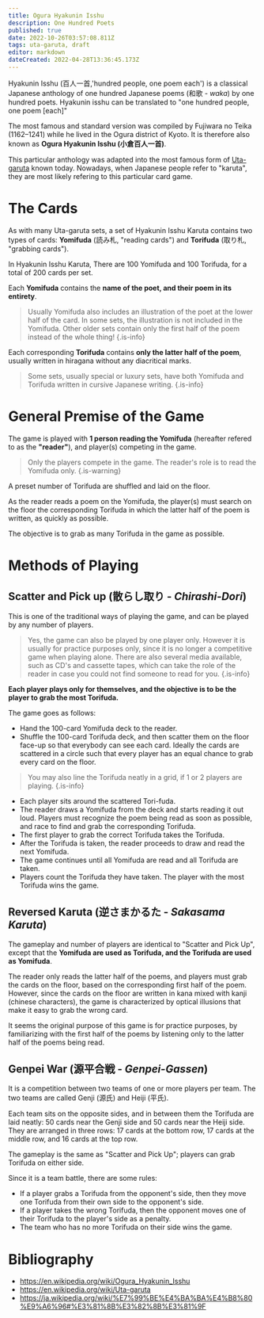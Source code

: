 ```yaml
---
title: Ogura Hyakunin Isshu
description: One Hundred Poets
published: true
date: 2022-10-26T03:57:08.811Z
tags: uta-garuta, draft
editor: markdown
dateCreated: 2022-04-28T13:36:45.173Z
---
```


Hyakunin Isshu (百人一首,'hundred people, one poem each') is a classical Japanese anthology of one hundred Japanese poems (和歌 - *waka*) by one hundred poets. Hyakunin isshu can be translated to "one hundred people, one poem [each]"

The most famous and standard version was compiled by Fujiwara no Teika (1162–1241) while he lived in the Ogura district of Kyoto. It is therefore also known as **Ogura Hyakunin Isshu (小倉百人一首)**.

This particular anthology was adapted into the most famous form of [Uta-garuta](/en/uta-garuta) known today. Nowadays, when Japanese people refer to "karuta", they are most likely refering to this particular card game.

# The Cards
As with many Uta-garuta sets, a set of Hyakunin Isshu Karuta contains two types of cards: **Yomifuda** (読み札, "reading cards") and **Torifuda** (取り札, "grabbing cards").

In Hyakunin Isshu Karuta, There are 100 Yomifuda and 100 Torifuda, for a total of 200 cards per set.

Each **Yomifuda** contains the **name of the poet, and their poem in its entirety**.

> Usually Yomifuda also includes an illustration of the poet at the lower half of the card. In some sets, the illustration is not included in the Yomifuda. Other older sets contain only the first half of the poem instead of the whole thing!
{.is-info}

Each corresponding **Torifuda** contains **only the latter half of the poem**, usually written in hiragana without any diacritical marks.

> Some sets, usually special or luxury sets, have both Yomifuda and Torifuda written in cursive Japanese writing.
{.is-info}

# General Premise of the Game
The game is played with **1 person reading the Yomifuda** (hereafter refered to as the **"reader"**), and player(s) competing in the game. 

> Only the players compete in the game. The reader's role is to read the Yomifuda only.
{.is-warning}

A preset number of Torifuda are shuffled and laid on the floor. 

As the reader reads a poem on the Yomifuda, the player(s) must search on the floor the corresponding Torifuda in which the latter half of the poem is written, as quickly as possible.

The objective is to grab as many Torifuda in the game as possible.

# Methods of Playing
## Scatter and Pick up (散らし取り - *Chirashi-Dori*)
This is one of the traditional ways of playing the game, and can be played by any number of players.

> Yes, the game can also be played by one player only. However it is usually for practice purposes only, since it is no longer a competitive game when playing alone. There are also several media available, such as CD's and cassette tapes, which can take the role of the reader in case you could not find someone to read for you.
{.is-info}

**Each player plays only for themselves, and the objective is to be the player to grab the most Torifuda.**

The game goes as follows:
- Hand the 100-card Yomifuda deck to the reader.
- Shuffle the 100-card Torifuda deck, and then scatter them on the floor face-up so that everybody can see each card. Ideally the cards are scattered in a circle such that every player has an equal chance to grab every card on the floor.

> You may also line the Torifuda neatly in a grid, if 1 or 2 players are playing.
{.is-info}

- Each player sits around the scattered Tori-fuda.
- The reader draws a Yomifuda from the deck and starts reading it out loud. Players must recognize the poem being read as soon as possible, and race to find and grab the corresponding Torifuda.
- The first player to grab the correct Torifuda takes the Torifuda.
- After the Torifuda is taken, the reader proceeds to draw and read the next Yomifuda.
- The game continues until all Yomifuda are read and all Torifuda are taken. 
- Players count the Torifuda they have taken. The player with the most Torifuda wins the game.

## Reversed Karuta (逆さまかるた - *Sakasama Karuta*)
The gameplay and number of players are identical to "Scatter and Pick Up", except that the **Yomifuda are used as Torifuda, and the Torifuda are used as Yomifuda**.

The reader only reads the latter half of the poems, and players must grab the cards on the floor, based on the corresponding first half of the poem. However, since the cards on the floor are written in kana mixed with kanji (chinese characters), the game is characterized by optical illusions that make it easy to grab the wrong card.

It seems the original purpose of this game is for practice purposes, by familiarizing with the first half of the poems by listening only to the latter half of the poems being read.

## Genpei War (源平合戦 - *Genpei-Gassen*)
It is a competition between two teams of one or more players per team.
The two teams are called Genji (源氏) and Heiji (平氏).

Each team sits on the opposite sides, and in between them the Torifuda are laid neatly: 50 cards near the Genji side and 50 cards near the Heiji side.
They are arranged in three rows: 17 cards at the bottom row, 17 cards at the middle row, and 16 cards at the top row.

The gameplay is the same as "Scatter and Pick Up"; players can grab Torifuda on either side.

Since it is a team battle, there are some rules:
- If a player grabs a Torifuda from the opponent's side, then they move one Torifuda from their own side to the opponent's side.
- If a player takes the wrong Torifuda, then the opponent moves one of their Torifuda to the player's side as a penalty.
- The team who has no more Torifuda on their side wins the game.

# Bibliography
- https://en.wikipedia.org/wiki/Ogura_Hyakunin_Isshu
- https://en.wikipedia.org/wiki/Uta-garuta
- https://ja.wikipedia.org/wiki/%E7%99%BE%E4%BA%BA%E4%B8%80%E9%A6%96#%E3%81%8B%E3%82%8B%E3%81%9F